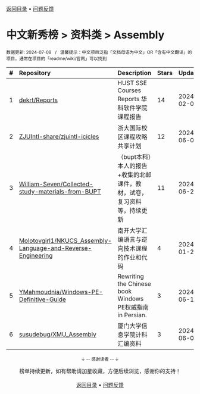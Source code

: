 <a href="https://github.com/GrowingGit/GitHub-Chinese-Top-Charts#github中文排行榜">返回目录</a> • <a href="/content/docs/feedback.md">问题反馈</a>

# 中文新秀榜 > 资料类 > Assembly
<sub>数据更新: 2024-07-08&nbsp;&nbsp;&nbsp;/&nbsp;&nbsp;&nbsp;温馨提示：中文项目泛指「文档母语为中文」OR「含有中文翻译」的项目，通常在项目的「readme/wiki/官网」可以找到</sub>

|#|Repository|Description|Stars|Updated|Created|
|:-|:-|:-|:-|:-|:-|
|1|[dekrt/Reports](https://github.com/dekrt/Reports)|HUST SSE Courses Reports   华科软件学院课程报告|14|2024-02-09|2023-10-09|
|2|[ZJUIntl-share/zjuintl-icicles](https://github.com/ZJUIntl-share/zjuintl-icicles)|浙大国际校区课程攻略共享计划|12|2024-06-09|2024-01-15|
|3|[William-Seven/Collected-study-materials-from-BUPT](https://github.com/William-Seven/Collected-study-materials-from-BUPT)|（bupt本科）本人的报告+收集的北邮课件，教材，试卷，复习资料等，持续更新|11|2024-06-29|2023-10-23|
|4|[Molotovgirl1/NKUCS_Assembly-Language-and-Reverse-Engineering](https://github.com/Molotovgirl1/NKUCS_Assembly-Language-and-Reverse-Engineering)|南开大学汇编语言与逆向技术课程的作业和代码|4|2024-01-21|2024-01-20|
|5|[YMahmoudnia/Windows-PE-Definitive-Guide](https://github.com/YMahmoudnia/Windows-PE-Definitive-Guide)|Rewriting the Chinese book Windows PE权威指南 in Persian.|3|2024-06-14|2024-06-14|
|6|[susudebug/XMU_Assembly](https://github.com/susudebug/XMU_Assembly)|厦门大学信息学院计科汇编资料|3|2024-06-07|2023-12-22|

<div align="center">
    <p><sub>↓ -- 感谢读者 -- ↓</sub></p>
    榜单持续更新，如有帮助请加星收藏，方便后续浏览，感谢你的支持！
</div>

<br/>

<div align="center"><a href="https://github.com/GrowingGit/GitHub-Chinese-Top-Charts#github中文排行榜">返回目录</a> • <a href="/content/docs/feedback.md">问题反馈</a></div>

